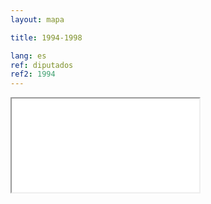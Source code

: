 ```yaml
---
layout: mapa

title: 1994-1998

lang: es
ref: diputados
ref2: 1994
---
```


<div>
<iframe class="mapa-iframe" src="../../repo_mapas/output/legislaturas/1989-presente/1994-1998_Diputados.html"></iframe>
</div>
